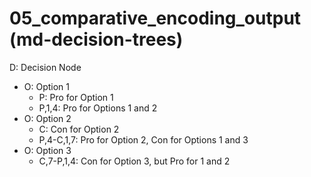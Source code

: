 # 05_comparative_encoding_output (md-decision-trees)

D: Decision Node
* O: Option 1
  * P: Pro for Option 1
  * P,1,4: Pro for Options 1 and 2
* O: Option 2
  * C: Con for Option 2
  * P,4-C,1,7: Pro for Option 2, Con for Options 1 and 3
* O: Option 3
  * C,7-P,1,4: Con for Option 3, but Pro for 1 and 2